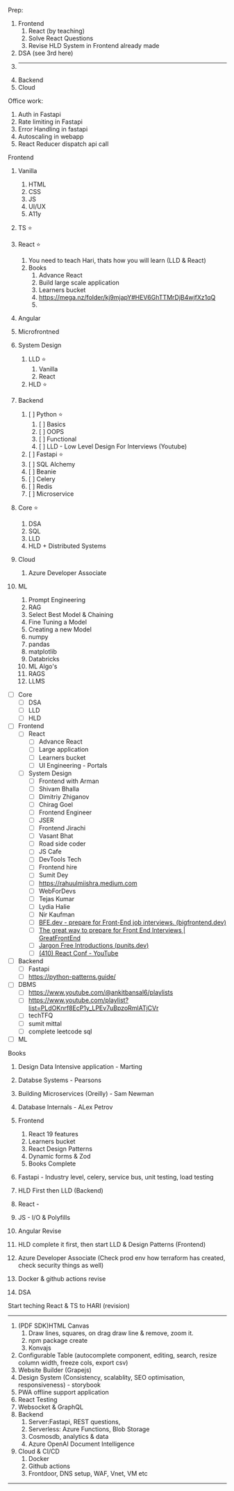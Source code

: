 Prep:

1. Frontend
   1. React (by teaching)
   2. Solve React Questions
   3. Revise HLD System in Frontend already made
2. DSA (see 3rd here)
3. ---
4. Backend
5. Cloud

Office work:

1. Auth in Fastapi
2. Rate limiting in Fastapi
3. Error Handling in fastapi
4. Autoscaling in webapp
5. React Reducer dispatch api call

Frontend

1. Vanilla

   1. HTML
   2. CSS
   3. JS
   4. UI/UX
   5. A11y
2. TS ⭐
3. React ⭐

   1. You need to teach Hari, thats how you will learn (LLD & React)
   2. Books
      1. Advance React
      2. Build large scale application
      3. Learners bucket
      4. https://mega.nz/folder/kj9mjapY#HEV6GhTTMrDjB4wjfXz1qQ
      5. 
4. Angular
5. Microfrontned
6. System Design

   1. LLD ⭐
      1. Vanilla
      2. React
   2. HLD ⭐
7. Backend

   1. [ ] Python ⭐
       1. [ ] Basics
       2. [ ] OOPS
       3. [ ] Functional
       4. [ ] LLD - Low Level Design For Interviews (Youtube)
   2. [ ] Fastapi ⭐
   3. [ ] SQL Alchemy
   4. [ ] Beanie
   5. [ ] Celery
   6. [ ] Redis
   7. [ ] Microservice
8. Core ⭐

   1. DSA
   2. SQL
   3. LLD
   4. HLD + Distributed Systems
9. Cloud

   1. Azure Developer Associate
10. ML

    1. Prompt Engineering
    2. RAG
    3. Select Best Model & Chaining
    4. Fine Tuning a Model
    5. Creating a new Model
    6. numpy
    7. pandas
    8. matplotlib
    9. Databricks
    10. ML Algo's
    11. RAGS
    12. LLMS

* [ ] Core
  * [ ] DSA
  * [ ] LLD
  * [ ] HLD
* [ ] Frontend
  * [ ] React
    * [ ] Advance React
    * [ ] Large application
    * [ ] Learners bucket
    * [ ] UI Engineering - Portals
  * [ ] System Design
    * [ ] Frontend with Arman
    * [ ] Shivam Bhalla
    * [ ] Dimitriy Zhiganov
    * [ ] Chirag Goel
    * [ ] Frontend Engineer
    * [ ] JSER
    * [ ] Frontend Jirachi
    * [ ] Vasant Bhat
    * [ ] Road side coder
    * [ ] JS Cafe
    * [ ] DevTools Tech
    * [ ] Frontend hire
    * [ ] Sumit Dey
    * [ ] https://rahuulmiishra.medium.com
    * [ ] WebForDevs
    * [ ] Tejas Kumar
    * [ ] Lydia Halie
    * [ ] Nir Kaufman
    * [ ] [BFE.dev - prepare for Front-End job interviews. (bigfrontend.dev)](https://bigfrontend.dev/)
    * [ ] [The great way to prepare for Front End Interviews | GreatFrontEnd](https://www.greatfrontend.com/?fpr=bfe)
    * [ ] [Jargon Free Introductions (punits.dev)](https://punits.dev/jargon-free-intros/)
    * [ ] [(410) React Conf - YouTube](https://www.youtube.com/@ReactConfOfficial)
* [ ] Backend
  * [ ] Fastapi
  * [ ] https://python-patterns.guide/
* [ ] DBMS
  * [ ] https://www.youtube.com/@ankitbansal6/playlists
  * [ ] https://www.youtube.com/playlist?list=PLdOKnrf8EcP1y_LPEv7uBpzoRmlATjCVr
  * [ ] techTFQ
  * [ ] sumit mittal
  * [ ] complete leetcode sql
* [ ] ML

Books

1. Design Data Intensive application - Marting
2. Databse Systems - Pearsons
3. Building Microservices (Oreilly) - Sam Newman
4. Database Internals - ALex Petrov
5. Frontend

   1. React 19 features
   2. Learners bucket
   3. React Design Patterns
   4. Dynamic forms & Zod
   5. Books Complete
6. Fastapi - Industry level, celery, service bus, unit testing, load testing
7. HLD First then LLD (Backend)
8. React -
9. JS - I/O & Polyfills
10. Angular Revise
11. HLD complete it first, then start LLD & Design Patterns (Frontend)
12. Azure Developer Associate (Check prod env how terraform has created, check security things as well)
13. Docker & github actions revise
14. DSA

Start teching React & TS to HARI (revision)

---

1. (PDF SDK)HTML Canvas
   1. Draw lines, squares, on drag draw line & remove, zoom it.
   2. npm package create
   3. Konvajs
2. Configurable Table (autocomplete component, editing, search, resize column width, freeze cols, export csv)
3. Website Builder (Grapejs)
4. Design System (Consistency, scalablity, SEO optimisation, responsiveness) - storybook
5. PWA offline support application
6. React Testing
7. Websocket & GraphQL
8. Backend
   1. Server:Fastapi, REST questions,
   2. Serverless: Azure Functions, Blob Storage
   3. Cosmosdb, analytics & data
   4. Azure OpenAI Document Intelligence
9. Cloud & CI/CD
   1. Docker
   2. Github actions
   3. Frontdoor, DNS setup, WAF, Vnet, VM etc

---
